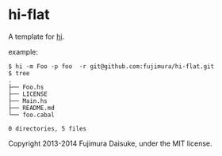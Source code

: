 hi-flat
=================

A template for [hi](https://github.com/fujimura/hi).

example:

```
$ hi -m Foo -p foo  -r git@github.com:fujimura/hi-flat.git  
$ tree
.
├── Foo.hs
├── LICENSE
├── Main.hs
├── README.md
└── foo.cabal

0 directories, 5 files
```

Copyright 2013-2014 Fujimura Daisuke, under the MIT license.
